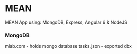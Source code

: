 # MEAN
MEAN App using: MongoDB, Express, Angular 6 & NodeJS

### MongoDB
mlab.com - holds mongo database
tasks.json - exported dbx
